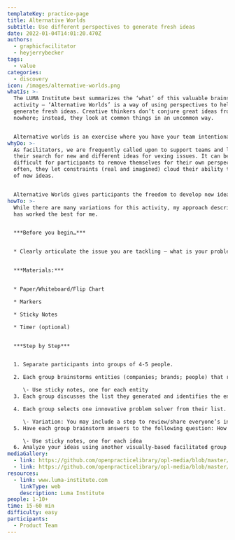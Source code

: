 ```yaml
---
templateKey: practice-page
title: Alternative Worlds
subtitle: Use different perspectives to generate fresh ideas
date: 2022-01-04T14:01:20.470Z
authors:
  - graphicfacilitator
  - heyjerrybecker
tags:
  - value
categories: 
  - discovery
icon: /images/alternative-worlds.png
whatIs: >-
  The LUMA Institute best summarizes the ‘what’ of this valuable brainstorming
  activity – ‘Alternative Worlds’ is a way of using perspectives to help
  generate fresh ideas. Creative thinkers don’t conjure great ideas from
  nowhere; instead, they look at common things in an uncommon way.


  Alternative worlds is an exercise where you have your team intentionally solve a problem from a different point of view (a famous person, another individual, a creative organization, etc). It helps teams break down mental barriers to solving a problem within their personal context and opens up new possibilities for great ideas.
whyDo: >-
  As facilitators, we are frequently called upon to support teams and leaders in
  their search for new and different ideas for vexing issues. It can be
  difficult for participants to remove themselves for their own perspectives –
  often, they let constraints (real and imagined) cloud their ability to think
  of new ideas.


  Alternative Worlds gives participants the freedom to develop new ideas.
howTo: >-
  While there are many variations for this activity, my approach described below
  has worked the best for me.


  ***Before you begin…***


  * Clearly articulate the issue you are tackling – what is your problem statement?


  ***Materials:***


  * Paper/Whiteboard/Flip Chart

  * Markers

  * Sticky Notes

  * Timer (optional)


  ***Step by Step***


  1. Separate participants into groups of 4-5 people.

  2. Each group brainstorms entities (companies; brands; people) that represent innovative problem solvers.

     \- Use sticky notes, one for each entity
  3. Each group discusses the list they generated and identifies the entities known to everyone in the group.

  4. Each group selects one innovative problem solver from their list.

     \- Variation: You may include a step to review/share everyone’s inspirations to ensure no two groups use the same inspiration.
  5. Have each group brainstorm answers to the following question: How would \_\_\_\_\_\_\_\_ solve our problem statement?

     \- Use sticky notes, one for each idea
  6. Analyze your ideas using another visually-based facilitated group process (like [affinity mapping](https://openpracticelibrary.com/practice/affinity-mapping/) or [impact/effort prioritization](https://openpracticelibrary.com/practice/impact-effort-prioritization-matrix/))
mediaGallery:
  - link: https://github.com/openpracticelibrary/opl-media/blob/master/Alternative%20Worlds.png?raw=true
  - link: https://github.com/openpracticelibrary/opl-media/blob/master/Alternative%20Worlds%202.png?raw=true
resources:
  - link: www.luma-institute.com
    linkType: web
    description: Luma Institute
people: 1-10+
time: 15-60 min
difficulty: easy
participants:
  - Product Team
---
```

